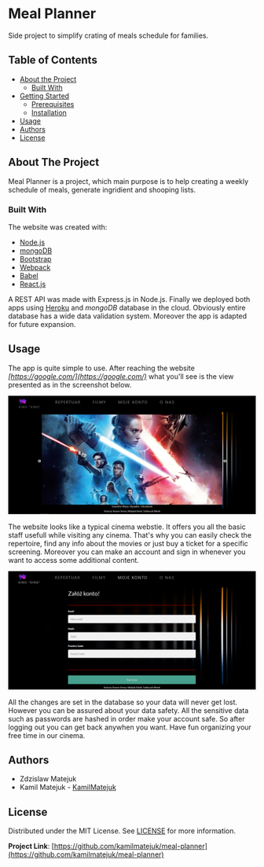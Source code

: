 # Meal Planner
 Side project to simplify crating of meals schedule for families.

<!-- TABLE OF CONTENTS -->
## Table of Contents

* [About the Project](#about-the-project)
  * [Built With](#built-with)
* [Getting Started](#getting-started)
  * [Prerequisites](#prerequisites)
  * [Installation](#installation)
* [Usage](#usage)
* [Authors](#authors)
* [License](#license)

<!-- ABOUT THE PROJECT -->
## About The Project

  Meal Planner is a project, which main purpose is to help creating a weekly schedule of meals, generate ingridient and shooping lists.


### Built With
The website was created with:
* [Node.js](https://nodejs.org)
* [mongoDB](https://www.mongodb.com/)
* [Bootstrap](https://getbootstrap.com)
* [Webpack](https://webpack.js.org/)
* [Babel](https://babeljs.io/)
* [React.js](https://reactjs.org/)

A REST API was made with Express.js in Node.js.
Finally we deployed both apps using [Heroku](https://heroku.com) and *mongoDB* database in the cloud. Obviously entire database has a wide data validation system. Moreover the app is adapted for future expansion.

<!-- GETTING STARTED -->
<!-- ## Getting Started

To get a local copy up and running follow these simple steps.

### Prerequisites

* [Node.js](https://nodejs.org)

To check if you have Node.js installed, run this command in your terminal:
```sh
node -v
```

To confirm that you have npm installed you can run this command in your terminal:
```sh
npm -v
```

### Installation

1. Clone the repo
```sh
git clone https://github.com/kamilmatejuk/meal-planner.git
```
2. Configure backend from the `backend` folder
```sh
  npm i
  npm run build
  npm run dev
```
3. Set up the environment variables
```sh
  NODE_ENV:      production
  db:            database_connection_string
  jwtPrivateKey: cinema_jwtPrivateKey
```
4. Configure frontend from the `frontend` folder
```sh
  npm i
  npm start
```
5. Try it yourself and have fun. -->

<!-- USAGE EXAMPLES -->
## Usage
The app is quite simple to use. After reaching the website _[https://google.com/](https://google.com/)_ what you'll see is the view presented as in the screenshot below.

![](frontend/src/img/indexScreen.png)

The website looks like a typical cinema webstie. It offers you all the basic staff usefull while visiting any cinema. That's why you can easily check the repertoire, find any info about the movies or just buy a ticket for a specific screening. Moreover you can make an account and sign in whenever you want to access some additional content.

![](frontend/src/img/signUpScreen.png)

All the changes are set in the database so your data will never get lost.
However you can be assured about your data safety. 
All the sensitive data such as passwords are hashed in order make your account safe.
So after logging out you can get back anywhen you want.
Have fun organizing your free time in our cinema.

## Authors
* Zdzislaw Matejuk
* Kamil Matejuk - [KamilMatejuk](https://github.com/KamilMatejuk)

<!-- LICENSE -->
## License
Distributed under the MIT License. See [LICENSE](https://choosealicense.com/licenses/mit/) for more information.


**Project Link**: [https://github.com/kamilmatejuk/meal-planner](https://github.com/kamilmatejuk/meal-planner)

